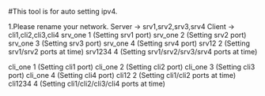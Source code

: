 #This tool is for auto setting ipv4.

1.Please rename your network. Server -> srv1,srv2,srv3,srv4  Client -> cli1,cli2,cli3,cli4
srv_one 1 (Setting srv1 port)
srv_one 2 (Setting srv2 port)
srv_one 3 (Setting srv3 port)
srv_one 4 (Setting srv4 port)
srv12 2  (Setting srv1/srv2 ports at time)
srv1234 4 (Setting srv1/srv2/srv3/srv4 ports at time)

cli_one 1 (Setting cli1 port)
cli_one 2 (Setting cli2 port)
cli_one 3 (Setting cli3 port)
cli_one 4 (Setting cli4 port)
cli12 2   (Setting cli1/cli2 ports at time)
cli1234 4 (Setting cli1/cli2/cli3/cli4 ports at time)
